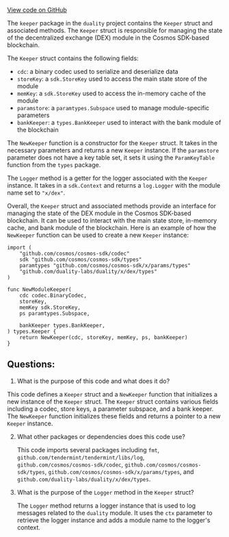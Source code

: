 [View code on GitHub](https://github.com/duality-labs/duality/dex/keeper/keeper.go)

The `keeper` package in the `duality` project contains the `Keeper` struct and associated methods. The `Keeper` struct is responsible for managing the state of the decentralized exchange (DEX) module in the Cosmos SDK-based blockchain. 

The `Keeper` struct contains the following fields:
- `cdc`: a binary codec used to serialize and deserialize data
- `storeKey`: a `sdk.StoreKey` used to access the main state store of the module
- `memKey`: a `sdk.StoreKey` used to access the in-memory cache of the module
- `paramstore`: a `paramtypes.Subspace` used to manage module-specific parameters
- `bankKeeper`: a `types.BankKeeper` used to interact with the bank module of the blockchain

The `NewKeeper` function is a constructor for the `Keeper` struct. It takes in the necessary parameters and returns a new `Keeper` instance. If the `paramstore` parameter does not have a key table set, it sets it using the `ParamKeyTable` function from the `types` package. 

The `Logger` method is a getter for the logger associated with the `Keeper` instance. It takes in a `sdk.Context` and returns a `log.Logger` with the module name set to `"x/dex"`. 

Overall, the `Keeper` struct and associated methods provide an interface for managing the state of the DEX module in the Cosmos SDK-based blockchain. It can be used to interact with the main state store, in-memory cache, and bank module of the blockchain. Here is an example of how the `NewKeeper` function can be used to create a new `Keeper` instance:

```
import (
    "github.com/cosmos/cosmos-sdk/codec"
    sdk "github.com/cosmos/cosmos-sdk/types"
    paramtypes "github.com/cosmos/cosmos-sdk/x/params/types"
    "github.com/duality-labs/duality/x/dex/types"
)

func NewModuleKeeper(
    cdc codec.BinaryCodec,
    storeKey,
    memKey sdk.StoreKey,
    ps paramtypes.Subspace,

    bankKeeper types.BankKeeper,
) types.Keeper {
    return NewKeeper(cdc, storeKey, memKey, ps, bankKeeper)
}
```
## Questions: 
 1. What is the purpose of this code and what does it do?
   
   This code defines a `Keeper` struct and a `NewKeeper` function that initializes a new instance of the `Keeper` struct. The `Keeper` struct contains various fields including a codec, store keys, a parameter subspace, and a bank keeper. The `NewKeeper` function initializes these fields and returns a pointer to a new `Keeper` instance.

2. What other packages or dependencies does this code use?
   
   This code imports several packages including `fmt`, `github.com/tendermint/tendermint/libs/log`, `github.com/cosmos/cosmos-sdk/codec`, `github.com/cosmos/cosmos-sdk/types`, `github.com/cosmos/cosmos-sdk/x/params/types`, and `github.com/duality-labs/duality/x/dex/types`.

3. What is the purpose of the `Logger` method in the `Keeper` struct?
   
   The `Logger` method returns a logger instance that is used to log messages related to the `duality` module. It uses the `ctx` parameter to retrieve the logger instance and adds a module name to the logger's context.